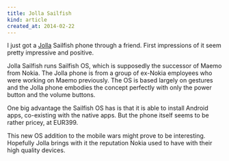 ```yaml
---
title: Jolla Sailfish
kind: article
created_at: 2014-02-22
---
```


I just got a [Jolla](www.jolla.com) Sailfish phone through a friend. First impressions of it seem pretty impressive and positive.

<!-- more -->

Jolla Sailfish runs Sailfish OS, which is supposedly the successor of Maemo from Nokia. The Jolla phone is from a group of ex-Nokia employees who were working on Maemo previously. The OS is based largely on gestures and the Jolla phone embodies the concept perfectly with only the power button and the volume buttons. 

One big advantage the Sailfish OS has is that it is able to install Android apps, co-existing with the native apps. But the phone itself seems to be rather pricey, at EUR399.

This new OS addition to the mobile wars might prove to be interesting. Hopefully Jolla brings with it the reputation Nokia used to have with their high quality devices.

